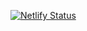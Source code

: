 [![Netlify Status](https://api.netlify.com/api/v1/badges/e034fae6-a108-4557-a7d0-48a48cefd9e7/deploy-status)](https://app.netlify.com/sites/transcendent-hummingbird-fc14e0/deploys)
